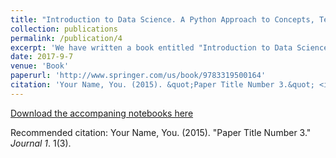 ```yaml
---
title: "Introduction to Data Science. A Python Approach to Concepts, Techniques and Applications"
collection: publications
permalink: /publication/4
excerpt: 'We have written a book entitled "Introduction to Data Science. A Python Approach to Concepts, Techniques and Applications". The book, with a large set of Jupyter notebooks , is the companion of a hands-on course on Data Science.'
date: 2017-9-7
venue: 'Book'
paperurl: 'http://www.springer.com/us/book/9783319500164'
citation: 'Your Name, You. (2015). &quot;Paper Title Number 3.&quot; <i>Journal 1</i>. 1(3).'
---
```


[Download the accompaning notebooks here](https://github.com/DataScienceUB/introduction-datascience-python-book)

Recommended citation: Your Name, You. (2015). "Paper Title Number 3." <i>Journal 1</i>. 1(3).
